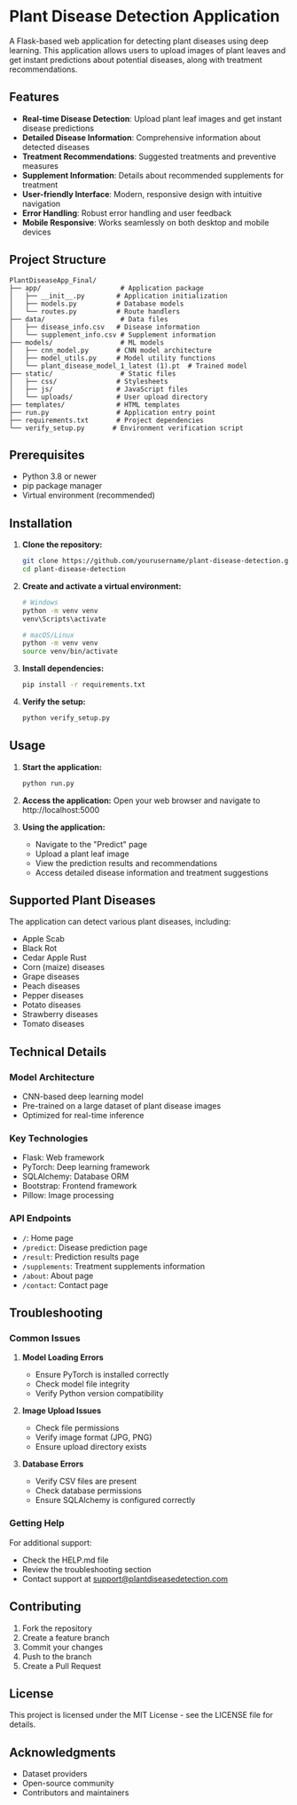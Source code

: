 # Plant Disease Detection Application

A Flask-based web application for detecting plant diseases using deep learning. This application allows users to upload images of plant leaves and get instant predictions about potential diseases, along with treatment recommendations.

## Features

- **Real-time Disease Detection**: Upload plant leaf images and get instant disease predictions
- **Detailed Disease Information**: Comprehensive information about detected diseases
- **Treatment Recommendations**: Suggested treatments and preventive measures
- **Supplement Information**: Details about recommended supplements for treatment
- **User-friendly Interface**: Modern, responsive design with intuitive navigation
- **Error Handling**: Robust error handling and user feedback
- **Mobile Responsive**: Works seamlessly on both desktop and mobile devices

## Project Structure

```
PlantDiseaseApp_Final/
├── app/                    # Application package
│   ├── __init__.py        # Application initialization
│   ├── models.py          # Database models
│   └── routes.py          # Route handlers
├── data/                   # Data files
│   ├── disease_info.csv   # Disease information
│   └── supplement_info.csv # Supplement information
├── models/                 # ML models
│   ├── cnn_model.py       # CNN model architecture
│   ├── model_utils.py     # Model utility functions
│   └── plant_disease_model_1_latest (1).pt  # Trained model
├── static/                 # Static files
│   ├── css/               # Stylesheets
│   ├── js/                # JavaScript files
│   └── uploads/           # User upload directory
├── templates/             # HTML templates
├── run.py                 # Application entry point
├── requirements.txt       # Project dependencies
└── verify_setup.py       # Environment verification script
```

## Prerequisites

- Python 3.8 or newer
- pip package manager
- Virtual environment (recommended)

## Installation

1. **Clone the repository:**
   ```bash
   git clone https://github.com/yourusername/plant-disease-detection.git
   cd plant-disease-detection
   ```

2. **Create and activate a virtual environment:**
   ```bash
   # Windows
   python -m venv venv
   venv\Scripts\activate

   # macOS/Linux
   python -m venv venv
   source venv/bin/activate
   ```

3. **Install dependencies:**
   ```bash
   pip install -r requirements.txt
   ```

4. **Verify the setup:**
   ```bash
   python verify_setup.py
   ```

## Usage

1. **Start the application:**
   ```bash
   python run.py
   ```

2. **Access the application:**
   Open your web browser and navigate to http://localhost:5000

3. **Using the application:**
   - Navigate to the "Predict" page
   - Upload a plant leaf image
   - View the prediction results and recommendations
   - Access detailed disease information and treatment suggestions

## Supported Plant Diseases

The application can detect various plant diseases, including:
- Apple Scab
- Black Rot
- Cedar Apple Rust
- Corn (maize) diseases
- Grape diseases
- Peach diseases
- Pepper diseases
- Potato diseases
- Strawberry diseases
- Tomato diseases

## Technical Details

### Model Architecture
- CNN-based deep learning model
- Pre-trained on a large dataset of plant disease images
- Optimized for real-time inference

### Key Technologies
- Flask: Web framework
- PyTorch: Deep learning framework
- SQLAlchemy: Database ORM
- Bootstrap: Frontend framework
- Pillow: Image processing

### API Endpoints

- `/`: Home page
- `/predict`: Disease prediction page
- `/result`: Prediction results page
- `/supplements`: Treatment supplements information
- `/about`: About page
- `/contact`: Contact page

## Troubleshooting

### Common Issues

1. **Model Loading Errors**
   - Ensure PyTorch is installed correctly
   - Check model file integrity
   - Verify Python version compatibility

2. **Image Upload Issues**
   - Check file permissions
   - Verify image format (JPG, PNG)
   - Ensure upload directory exists

3. **Database Errors**
   - Verify CSV files are present
   - Check database permissions
   - Ensure SQLAlchemy is configured correctly

### Getting Help

For additional support:
- Check the HELP.md file
- Review the troubleshooting section
- Contact support at support@plantdiseasedetection.com

## Contributing

1. Fork the repository
2. Create a feature branch
3. Commit your changes
4. Push to the branch
5. Create a Pull Request

## License

This project is licensed under the MIT License - see the LICENSE file for details.

## Acknowledgments

- Dataset providers
- Open-source community
- Contributors and maintainers


